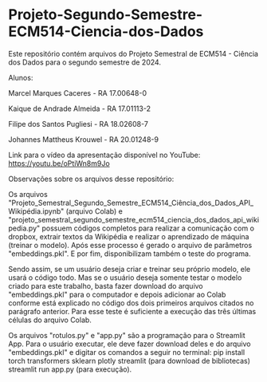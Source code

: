 # Projeto-Segundo-Semestre-ECM514-Ciencia-dos-Dados

Este repositório contém arquivos do Projeto Semestral de ECM514 - Ciência dos Dados para o segundo semestre de 2024.


Alunos:

Marcel Marques Caceres - RA 17.00648-0

Kaique de Andrade Almeida - RA 17.01113-2

Filipe dos Santos Pugliesi - RA 18.02608-7

Johannes Mattheus Krouwel - RA 20.01248-9


Link para o vídeo da apresentação disponível no YouTube:  
https://youtu.be/oPtiWn8m9Jo


Observações sobre os arquivos desse repositório:

Os arquivos "Projeto_Semestral_Segundo_Semestre_ECM514_Ciência_dos_Dados_API_Wikipédia.ipynb" 
(arquivo Colab) e "projeto_semestral_segundo_semestre_ecm514_ciencia_dos_dados_api_wikipedia.py" 
possuem códigos completos para realizar a comunicação com o dropbox, extrair textos da Wikipédia
e realizar o aprendizado de máquina (treinar o modelo). Após esse processo é gerado o arquivo de
parâmetros "embeddings.pkl". E por fim, disponibilizam também o teste do programa.

Sendo assim, se um usuário deseja criar e treinar seu próprio modelo, ele usará o código todo.
Mas se o usuário deseja somente testar o modelo criado para este trabalho, basta fazer download
do arquivo "embeddings.pkl" para o computador e depois adicionar ao Colab conforme está explicado
no código dos dois primeiros arquivos citados no parágrafo anterior. Para esse teste é suficiente
a execução das três últimas células do arquivo Colab.

Os arquivos "rotulos.py" e "app.py" são a programação para o Streamlit App. Para o usuário executar, 
ele deve fazer download deles e do arquivo "embeddings.pkl" e digitar os comandos a seguir no terminal:
pip install torch transformers sklearn plotly streamlit (para download de bibliotecas)
streamlit run app.py (para execução).







